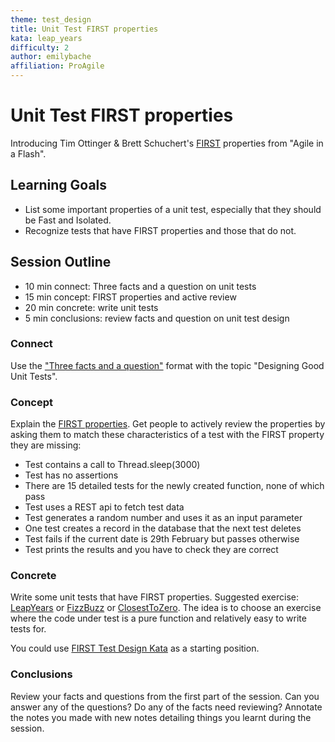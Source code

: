 ```yaml
---
theme: test_design
title: Unit Test FIRST properties
kata: leap_years
difficulty: 2
author: emilybache
affiliation: ProAgile
---
```


# Unit Test FIRST properties

Introducing Tim Ottinger & Brett Schuchert's [FIRST](http://agileinaflash.blogspot.com/2009/02/first.html) properties from "Agile in a Flash".

## Learning Goals

* List some important properties of a unit test, especially that they should be Fast and Isolated.
* Recognize tests that have FIRST properties and those that do not.

## Session Outline

* 10 min connect: Three facts and a question on unit tests
* 15 min concept: FIRST properties and active review
* 20 min concrete: write unit tests
* 5 min conclusions: review facts and question on unit test design

### Connect
Use the ["Three facts and a question"](/activities/connect/three_facts_and_a_q.html) format with the topic "Designing Good Unit Tests".

### Concept
Explain the [FIRST properties](http://agileinaflash.blogspot.com/2009/02/first.html). Get people to actively review the properties by asking them to match these characteristics of a test with the FIRST property they are missing:

* Test contains a call to Thread.sleep(3000)
* Test has no assertions
* There are 15 detailed tests for the newly created function, none of which pass
* Test uses a REST api to fetch test data
* Test generates a random number and uses it as an input parameter
* One test creates a record in the database that the next test deletes
* Test fails if the current date is 29th February but passes otherwise
* Test prints the results and you have to check they are correct

### Concrete
Write some unit tests that have FIRST properties. Suggested exercise: [LeapYears](/kata_descriptions/leap_years.html) or [FizzBuzz](/kata_descriptions/fizzbuzz.html) or [ClosestToZero](/kata_descriptions/closest_to_zero.html). The idea is to choose an exercise where the code under test is a pure function and relatively easy to write tests for. 

You could use [FIRST Test Design Kata](https://github.com/emilybache/FIRST-Test-Design-Kata) as a starting position.

### Conclusions
Review your facts and questions from the first part of the session. Can you answer any of the questions? Do any of the facts need reviewing? Annotate the notes you made with new notes detailing things you learnt during the session.




